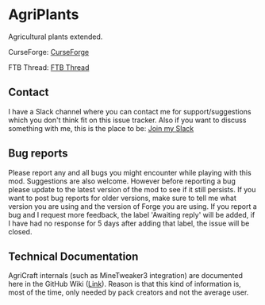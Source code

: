 # AgriPlants

Agricultural plants extended.

CurseForge: [CurseForge](http://minecraft.curseforge.com/mc-mods/225635-agricraft)

FTB Thread: [FTB Thread](http://forum.feed-the-beast.com/threads/1-7-10-agricraft.50964/)

## Contact

I have a Slack channel where you can contact me for support/suggestions which you don't think fit on this issue tracker. Also if you want to discuss something with me, this is the place to be: [Join my Slack](https://join-infinityraider-slack.herokuapp.com)


## Bug reports

Please report any and all bugs you might encounter while playing with this mod. Suggestions are also welcome.
However before reporting a bug please update to the latest version of the mod to see if it still persists.
If you want to post bug reports for older versions, make sure to tell me what version you are using and the version of Forge you are using.
If you report a bug and I request more feedback, the label 'Awaiting reply' will be added, if I have had no response for 5 days after adding that label, the issue will be closed.


## Technical Documentation

AgriCraft internals (such as MineTweaker3 integration) are documented here in the GitHub Wiki
([Link](https://github.com/InfinityRaider/AgriCraft/wiki)). Reason is that
this kind of information is, most of the time, only needed by pack creators and not the average user.

